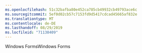 ```yaml
---
ms.openlocfilehash: 51c32bafba80e452ca785cb49932cb49793ace6c
ms.sourcegitcommit: 5ef0d02cb57c7153fd9d5417cdcad45665af832e
ms.translationtype: MT
ms.contentlocale: de-DE
ms.lasthandoff: 08/29/2019
ms.locfileid: "71138409"
---
```

<span data-ttu-id="cdd75-101">Windows Forms</span><span class="sxs-lookup"><span data-stu-id="cdd75-101">Windows Forms</span></span>